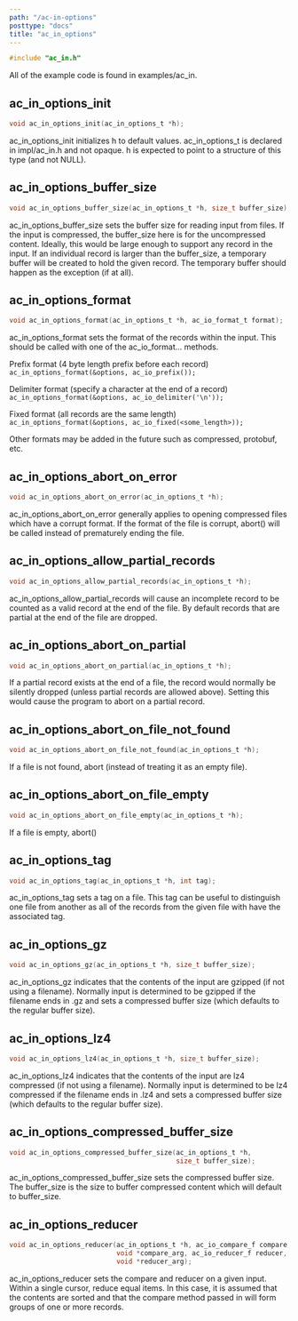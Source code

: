 ```yaml
---
path: "/ac-in-options"
posttype: "docs"
title: "ac_in_options"
---
```


```c
#include "ac_in.h"
```

All of the example code is found in examples/ac_in.  

## ac\_in\_options\_init

```c
void ac_in_options_init(ac_in_options_t *h);
```
ac\_in\_options\_init initializes h to default values.  ac\_in\_options\_t is declared in impl/ac\_in.h and not opaque.  h is expected to point to a structure of this type (and not NULL).

## ac\_in\_options\_buffer\_size

```c
void ac_in_options_buffer_size(ac_in_options_t *h, size_t buffer_size);
```
ac\_in\_options\_buffer\_size sets the buffer size for reading input from files.  If the input is compressed, the buffer_size here is for the uncompressed content.  Ideally, this would be large enough to support any record in the input.  If an individual record is larger than the buffer_size, a temporary buffer will be created to hold the given record.  The temporary buffer should happen as the exception (if at all).

## ac\_in\_options\_format

```c
void ac_in_options_format(ac_in_options_t *h, ac_io_format_t format);
```
ac\_in\_options\_format sets the format of the records within the input.  This should be called with one of the ac\_io\_format... methods.

Prefix format (4 byte length prefix before each record)<br/>
```ac_in_options_format(&options, ac_io_prefix());```

Delimiter format (specify a character at the end of a record)<br/>
```ac_in_options_format(&options, ac_io_delimiter('\n'));```

Fixed format (all records are the same length)<br/>
```ac_in_options_format(&options, ac_io_fixed(<some_length>));```

Other formats may be added in the future such as compressed, protobuf, etc.

## ac\_in\_options\_abort\_on\_error

```c
void ac_in_options_abort_on_error(ac_in_options_t *h);
```
ac\_in\_options\_abort\_on\_error generally applies to opening compressed files which have a corrupt format.  If the format of the file is corrupt, abort() will be called instead of prematurely ending the file.

## ac\_in\_options\_allow\_partial\_records

```c
void ac_in_options_allow_partial_records(ac_in_options_t *h);
```
ac\_in\_options\_allow\_partial\_records will cause an incomplete record to be counted as a valid record at the end of the file.  By default records that are partial at the end of the file are dropped.

## ac\_in\_options\_abort\_on\_partial

```c
void ac_in_options_abort_on_partial(ac_in_options_t *h);
```

If a partial record exists at the end of a file, the record would normally be silently dropped (unless partial records are allowed above).  Setting this would cause the program to abort on a partial record.

## ac\_in\_options\_abort\_on\_file\_not\_found

```c
void ac_in_options_abort_on_file_not_found(ac_in_options_t *h);
```

If a file is not found, abort (instead of treating it as an empty file).

## ac\_in\_options\_abort\_on\_file\_empty

```c
void ac_in_options_abort_on_file_empty(ac_in_options_t *h);
```
If a file is empty, abort()

## ac\_in\_options\_tag

```c
void ac_in_options_tag(ac_in_options_t *h, int tag);
```
ac\_in\_options\_tag sets a tag on a file.  This tag can be useful to distinguish one file from another as all of the records from the given file with have the associated tag.

## ac\_in\_options\_gz
```c
void ac_in_options_gz(ac_in_options_t *h, size_t buffer_size);
```
ac\_in\_options\_gz indicates that the contents of the input are gzipped (if not using a filename).  Normally input is determined to be gzipped if the filename ends in .gz and sets a compressed buffer size (which defaults to the regular buffer size).


## ac\_in\_options\_lz4

```c
void ac_in_options_lz4(ac_in_options_t *h, size_t buffer_size);
```
ac\_in\_options\_lz4 indicates that the contents of the input are lz4 compressed (if not using a filename).  Normally input is determined to be lz4 compressed if the filename ends in .lz4 and sets a compressed buffer size (which defaults to the regular buffer size).

## ac\_in\_options\_compressed\_buffer\_size

```c
void ac_in_options_compressed_buffer_size(ac_in_options_t *h,
                                          size_t buffer_size);
```
ac\_in\_options\_compressed\_buffer\_size sets the compressed buffer size.  The buffer_size is the size to buffer compressed content which will default to buffer_size.

## ac\_in\_options\_reducer

```c
void ac_in_options_reducer(ac_in_options_t *h, ac_io_compare_f compare,
                           void *compare_arg, ac_io_reducer_f reducer,
                           void *reducer_arg);
```
ac\_in\_options\_reducer sets the compare and reducer on a given input.  Within a single cursor, reduce equal items.  In this case, it is assumed that the contents are sorted and that the compare method passed in will form groups of one or more records.
